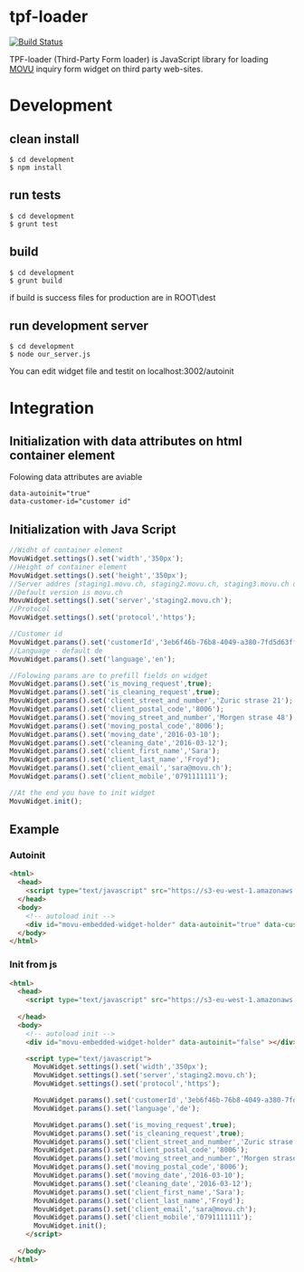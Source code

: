 # tpf-loader

[![Build Status](https://semaphoreci.com/api/v1/projects/e78ee014-a96b-4949-a876-ba87842d1daa/676959/badge.svg)](https://semaphoreci.com/nenad/tpf-loader)

TPF-loader (Third-Party Form loader) is JavaScript library for loading [MOVU](https://www.movu.ch/) inquiry form widget on third party web-sites.


# Development
## clean install
    $ cd development
    $ npm install
    
## run tests
    $ cd development
    $ grunt test

## build
    $ cd development
    $ grunt build
if build is success files for production are in ROOT\dest
## run development server
    $ cd development
    $ node our_server.js
You can edit widget file and testit on localhost:3002/autoinit

# Integration

## Initialization with data attributes on html container element
Folowing data attributes are aviable

    data-autoinit="true" 
    data-customer-id="customer id"
## Initialization with Java Script 

```javascript
//Widht of container element
MovuWidget.settings().set('width','350px');
//Height of container element
MovuWidget.settings().set('height','350px');
//Server addres [staging1.movu.ch, staging2.movu.ch, staging3.movu.ch or lvh.me:3000 for dev]
//Default version is movu.ch
MovuWidget.settings().set('server','staging2.movu.ch');
//Protocol
MovuWidget.settings().set('protocol','https');

//Customer id
MovuWidget.params().set('customerId','3eb6f46b-76b8-4049-a380-7fd5d63ffa7d');
//Language - default de
MovuWidget.params().set('language','en');

//Folowing params are to prefill fields on widget
MovuWidget.params().set('is_moving_request',true);
MovuWidget.params().set('is_cleaning_request',true);
MovuWidget.params().set('client_street_and_number','Zuric strase 21');
MovuWidget.params().set('client_postal_code','8006');
MovuWidget.params().set('moving_street_and_number','Morgen strase 48');
MovuWidget.params().set('moving_postal_code','8006');
MovuWidget.params().set('moving_date','2016-03-10');
MovuWidget.params().set('cleaning_date','2016-03-12');
MovuWidget.params().set('client_first_name','Sara');
MovuWidget.params().set('client_last_name','Froyd');
MovuWidget.params().set('client_email','sara@movu.ch');
MovuWidget.params().set('client_mobile','0791111111');

//At the end you have to init widget
MovuWidget.init();
```

## Example
### Autoinit

```html
<html>
  <head>
    <script type="text/javascript" src="https://s3-eu-west-1.amazonaws.com/movu-production-s3/static/js/tpf-loader.min.js"></script>
  </head>
  <body>
    <!-- autoload init -->
    <div id="movu-embedded-widget-holder" data-autoinit="true" data-customer-id="adasaddasd"></div>
  </body>
</html>
```

### Init from js

```html
<html>
  <head>
    <script type="text/javascript" src="https://s3-eu-west-1.amazonaws.com/movu-production-s3/static/js/tpf-loader.min.js"></script>
    
  </head>
  <body>
    <!-- autoload init -->
    <div id="movu-embedded-widget-holder" data-autoinit="false" ></div>

    <script type="text/javascript">
      MovuWidget.settings().set('width','350px');
      MovuWidget.settings().set('server','staging2.movu.ch');
      MovuWidget.settings().set('protocol','https');

      MovuWidget.params().set('customerId','3eb6f46b-76b8-4049-a380-7fd5d63ffa7d');
      MovuWidget.params().set('language','de');

      MovuWidget.params().set('is_moving_request',true);
      MovuWidget.params().set('is_cleaning_request',true);
      MovuWidget.params().set('client_street_and_number','Zuric strase 21');
      MovuWidget.params().set('client_postal_code','8006');
      MovuWidget.params().set('moving_street_and_number','Morgen strase 48');
      MovuWidget.params().set('moving_postal_code','8006');
      MovuWidget.params().set('moving_date','2016-03-10');
      MovuWidget.params().set('cleaning_date','2016-03-12');
      MovuWidget.params().set('client_first_name','Sara');
      MovuWidget.params().set('client_last_name','Froyd');
      MovuWidget.params().set('client_email','sara@movu.ch');
      MovuWidget.params().set('client_mobile','0791111111');
      MovuWidget.init();
    </script>
    
  </body>
</html>
```    

